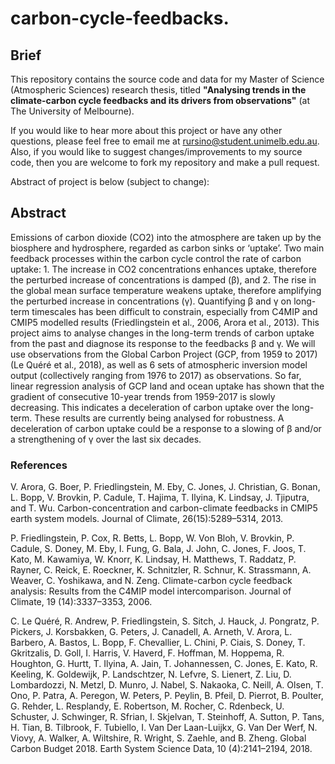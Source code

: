 # carbon-cycle-feedbacks.

## Brief

This repository contains the source code and data for my Master of Science (Atmospheric Sciences) research thesis, titled <b>"Analysing trends in the climate-carbon cycle feedbacks and its drivers from observations"</b> (at The University of Melbourne).

If you would like to hear more about this project or have any other questions, please feel free to email me at rursino@student.unimelb.edu.au. Also, if you would like to suggest changes/improvements to my source code, then you are welcome to fork my repository and make a pull request.

Abstract of project is below (subject to change):

## Abstract

Emissions of carbon dioxide (CO2) into the atmosphere are taken up by the biosphere and hydrosphere, regarded as carbon sinks or ‘uptake’. Two main feedback processes within the carbon cycle control the rate of carbon uptake: 1. The increase in CO2 concentrations enhances uptake, therefore the perturbed increase of concentrations is damped (β), and 2. The rise in the global mean surface temperature weakens uptake, therefore amplifying the perturbed increase in concentrations (γ). Quantifying β and γ on long-term timescales has been difficult to constrain, especially from C4MIP and CMIP5 modelled results (Friedlingstein et al., 2006, Arora et al., 2013). This project aims to analyse changes in the long-term trends of carbon uptake from the past and diagnose its response to the feedbacks β and γ. We will use observations from the Global Carbon Project (GCP, from 1959 to 2017) (Le Quéré et al., 2018), as well as 6 sets of atmospheric inversion model output (collectively ranging from 1976 to 2017) as observations. So far, linear regression analysis of GCP land and ocean uptake has shown that the gradient of consecutive 10-year trends from 1959-2017 is slowly decreasing. This indicates a deceleration of carbon uptake over the long-term. These results are currently being analysed for robustness. A deceleration of carbon uptake could be a response to a slowing of β and/or a strengthening of γ over the last six decades.

### References

V. Arora, G. Boer, P. Friedlingstein, M. Eby, C. Jones, J. Christian, G. Bonan, L. Bopp, V. Brovkin, P. Cadule, T. Hajima, T. Ilyina, K. Lindsay, J. Tjiputra, and T. Wu. Carbon-concentration and carbon-climate feedbacks in CMIP5 earth system models. Journal of Climate, 26(15):5289–5314, 2013.

P. Friedlingstein, P. Cox, R. Betts, L. Bopp, W. Von Bloh, V. Brovkin, P. Cadule, S. Doney, M. Eby, I. Fung, G. Bala, J. John, C. Jones, F. Joos, T. Kato, M. Kawamiya, W. Knorr, K. Lindsay, H. Matthews, T. Raddatz, P. Rayner, C. Reick, E. Roeckner, K. Schnitzler, R. Schnur, K. Strassmann, A. Weaver, C. Yoshikawa, and N. Zeng. Climate-carbon cycle feedback analysis: Results from the C4MIP model intercomparison. Journal of Climate, 19 (14):3337–3353, 2006.

C. Le Quéré, R. Andrew, P. Friedlingstein, S. Sitch, J. Hauck, J. Pongratz, P. Pickers, J. Korsbakken, G. Peters, J. Canadell, A. Arneth, V. Arora, L. Barbero, A. Bastos, L. Bopp, F. Chevallier, L. Chini, P. Ciais, S. Doney, T. Gkritzalis, D. Goll, I. Harris, V. Haverd, F. Hoffman, M. Hoppema, R. Houghton, G. Hurtt, T. Ilyina, A. Jain, T. Johannessen, C. Jones, E. Kato, R. Keeling, K. Goldewijk, P. Landschtzer, N. Lefvre, S. Lienert, Z. Liu, D. Lombardozzi, N. Metzl, D. Munro, J. Nabel, S. Nakaoka, C. Neill, A. Olsen, T. Ono, P. Patra, A. Peregon, W. Peters, P. Peylin, B. Pfeil, D. Pierrot, B. Poulter, G. Rehder, L. Resplandy, E. Robertson, M. Rocher, C. Rdenbeck, U. Schuster, J. Schwinger, R. Sfrian, I. Skjelvan, T. Steinhoff, A. Sutton, P. Tans, H. Tian, B. Tilbrook, F. Tubiello, I. Van Der Laan-Luijkx, G. Van Der Werf, N. Viovy, A. Walker, A. Wiltshire, R. Wright, S. Zaehle, and B. Zheng. Global Carbon Budget 2018. Earth System Science Data, 10 (4):2141–2194, 2018.


<!--
NOTES
data/ and output/ are ignored by git. To access these files in another local
repository, manually transfer the directories to it.
 -->
